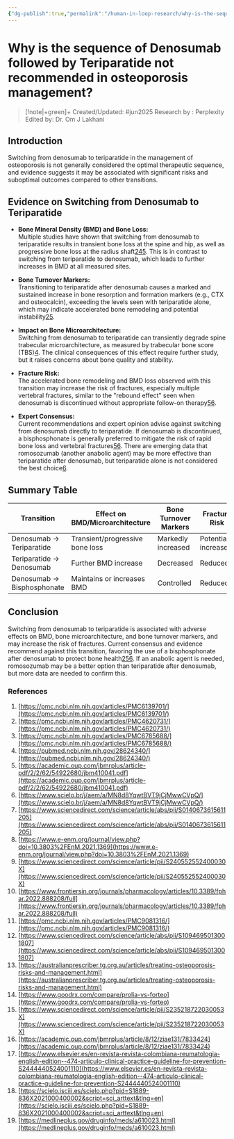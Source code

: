 ```yaml
---
{"dg-publish":true,"permalink":"/human-in-loop-research/why-is-the-sequence-of-denosumab-followed-by-teriparatide-not-recommended-in-osteoporosis-management/"}
---
```



<script data-goatcounter="https://endocrinologyindia.goatcounter.com/count" async src="//gc.zgo.at/count.js"></script>

# Why is the sequence of Denosumab followed by Teriparatide not recommended in osteoporosis management?  

> [!note|+green]+ Created/Updated: #jun2025 
> Research by : Perplexity
> Edited by: Dr. Om J Lakhani

## Introduction

Switching from denosumab to teriparatide in the management of osteoporosis is not generally considered the optimal therapeutic sequence, and evidence suggests it may be associated with significant risks and suboptimal outcomes compared to other transitions.

## Evidence on Switching from Denosumab to Teriparatide

- **Bone Mineral Density (BMD) and Bone Loss:**  
    Multiple studies have shown that switching from denosumab to teriparatide results in transient bone loss at the spine and hip, as well as progressive bone loss at the radius shaft[2](https://pmc.ncbi.nlm.nih.gov/articles/PMC4620731/)[4](https://pubmed.ncbi.nlm.nih.gov/28624340/)[5](https://academic.oup.com/jbmrplus/article-pdf/2/2/62/54922680/jbm410041.pdf). This is in contrast to switching from teriparatide to denosumab, which leads to further increases in BMD at all measured sites.
    
- **Bone Turnover Markers:**  
    Transitioning to teriparatide after denosumab causes a marked and sustained increase in bone resorption and formation markers (e.g., CTX and osteocalcin), exceeding the levels seen with teriparatide alone, which may indicate accelerated bone remodeling and potential instability[2](https://pmc.ncbi.nlm.nih.gov/articles/PMC4620731/)[5](https://academic.oup.com/jbmrplus/article-pdf/2/2/62/54922680/jbm410041.pdf).
    
- **Impact on Bone Microarchitecture:**  
    Switching from denosumab to teriparatide can transiently degrade spine trabecular microarchitecture, as measured by trabecular bone score (TBS)[4](https://pubmed.ncbi.nlm.nih.gov/28624340/). The clinical consequences of this effect require further study, but it raises concerns about bone quality and stability.
    
- **Fracture Risk:**  
    The accelerated bone remodeling and BMD loss observed with this transition may increase the risk of fractures, especially multiple vertebral fractures, similar to the "rebound effect" seen when denosumab is discontinued without appropriate follow-on therapy[5](https://academic.oup.com/jbmrplus/article-pdf/2/2/62/54922680/jbm410041.pdf)[6](https://www.scielo.br/j/aem/a/MN8d8YqwtBVT9jCjMwwCVpQ/).
    
- **Expert Consensus:**  
    Current recommendations and expert opinion advise against switching from denosumab directly to teriparatide. If denosumab is discontinued, a bisphosphonate is generally preferred to mitigate the risk of rapid bone loss and vertebral fractures[5](https://academic.oup.com/jbmrplus/article-pdf/2/2/62/54922680/jbm410041.pdf)[6](https://www.scielo.br/j/aem/a/MN8d8YqwtBVT9jCjMwwCVpQ/). There are emerging data that romosozumab (another anabolic agent) may be more effective than teriparatide after denosumab, but teriparatide alone is not considered the best choice[6](https://www.scielo.br/j/aem/a/MN8d8YqwtBVT9jCjMwwCVpQ/).
    

## Summary Table

|Transition|Effect on BMD/Microarchitecture|Bone Turnover Markers|Fracture Risk|Consensus|
|---|---|---|---|---|
|Denosumab → Teriparatide|Transient/progressive bone loss|Markedly increased|Potentially increased|Avoid or use with caution[2](https://pmc.ncbi.nlm.nih.gov/articles/PMC4620731/)[5](https://academic.oup.com/jbmrplus/article-pdf/2/2/62/54922680/jbm410041.pdf)[6](https://www.scielo.br/j/aem/a/MN8d8YqwtBVT9jCjMwwCVpQ/)|
|Teriparatide → Denosumab|Further BMD increase|Decreased|Reduced|Recommended[2](https://pmc.ncbi.nlm.nih.gov/articles/PMC4620731/)[4](https://pubmed.ncbi.nlm.nih.gov/28624340/)|
|Denosumab → Bisphosphonate|Maintains or increases BMD|Controlled|Reduced|Recommended[5](https://academic.oup.com/jbmrplus/article-pdf/2/2/62/54922680/jbm410041.pdf)[6](https://www.scielo.br/j/aem/a/MN8d8YqwtBVT9jCjMwwCVpQ/)|

## Conclusion

Switching from denosumab to teriparatide is associated with adverse effects on BMD, bone microarchitecture, and bone turnover markers, and may increase the risk of fractures. Current consensus and evidence recommend against this transition, favoring the use of a bisphosphonate after denosumab to protect bone health[2](https://pmc.ncbi.nlm.nih.gov/articles/PMC4620731/)[5](https://academic.oup.com/jbmrplus/article-pdf/2/2/62/54922680/jbm410041.pdf)[6](https://www.scielo.br/j/aem/a/MN8d8YqwtBVT9jCjMwwCVpQ/). If an anabolic agent is needed, romosozumab may be a better option than teriparatide after denosumab, but more data are needed to confirm this.

### References

1. [https://pmc.ncbi.nlm.nih.gov/articles/PMC6139701/](https://pmc.ncbi.nlm.nih.gov/articles/PMC6139701/)
2. [https://pmc.ncbi.nlm.nih.gov/articles/PMC4620731/](https://pmc.ncbi.nlm.nih.gov/articles/PMC4620731/)
3. [https://pmc.ncbi.nlm.nih.gov/articles/PMC6785688/](https://pmc.ncbi.nlm.nih.gov/articles/PMC6785688/)
4. [https://pubmed.ncbi.nlm.nih.gov/28624340/](https://pubmed.ncbi.nlm.nih.gov/28624340/)
5. [https://academic.oup.com/jbmrplus/article-pdf/2/2/62/54922680/jbm410041.pdf](https://academic.oup.com/jbmrplus/article-pdf/2/2/62/54922680/jbm410041.pdf)
6. [https://www.scielo.br/j/aem/a/MN8d8YqwtBVT9jCjMwwCVpQ/](https://www.scielo.br/j/aem/a/MN8d8YqwtBVT9jCjMwwCVpQ/)
7. [https://www.sciencedirect.com/science/article/abs/pii/S0140673615611205](https://www.sciencedirect.com/science/article/abs/pii/S0140673615611205)
8. [https://www.e-enm.org/journal/view.php?doi=10.3803%2FEnM.2021.1369](https://www.e-enm.org/journal/view.php?doi=10.3803%2FEnM.2021.1369)
9. [https://www.sciencedirect.com/science/article/pii/S240552552400030X](https://www.sciencedirect.com/science/article/pii/S240552552400030X)
10. [https://www.frontiersin.org/journals/pharmacology/articles/10.3389/fphar.2022.888208/full](https://www.frontiersin.org/journals/pharmacology/articles/10.3389/fphar.2022.888208/full)
11. [https://pmc.ncbi.nlm.nih.gov/articles/PMC9081316/](https://pmc.ncbi.nlm.nih.gov/articles/PMC9081316/)
12. [https://www.sciencedirect.com/science/article/abs/pii/S1094695013001807](https://www.sciencedirect.com/science/article/abs/pii/S1094695013001807)
13. [https://australianprescriber.tg.org.au/articles/treating-osteoporosis-risks-and-management.html](https://australianprescriber.tg.org.au/articles/treating-osteoporosis-risks-and-management.html)
14. [https://www.goodrx.com/compare/prolia-vs-forteo](https://www.goodrx.com/compare/prolia-vs-forteo)
15. [https://www.sciencedirect.com/science/article/pii/S235218722030053X](https://www.sciencedirect.com/science/article/pii/S235218722030053X)
16. [https://academic.oup.com/jbmrplus/article/8/12/ziae131/7833424](https://academic.oup.com/jbmrplus/article/8/12/ziae131/7833424)
17. [https://www.elsevier.es/en-revista-revista-colombiana-reumatologia-english-edition--474-articulo-clinical-practice-guideline-for-prevention-S2444440524001110](https://www.elsevier.es/en-revista-revista-colombiana-reumatologia-english-edition--474-articulo-clinical-practice-guideline-for-prevention-S2444440524001110)
18. [https://scielo.isciii.es/scielo.php?pid=S1889-836X2021000400002&script=sci_arttext&tlng=en](https://scielo.isciii.es/scielo.php?pid=S1889-836X2021000400002&script=sci_arttext&tlng=en)
19. [https://medlineplus.gov/druginfo/meds/a610023.html](https://medlineplus.gov/druginfo/meds/a610023.html)